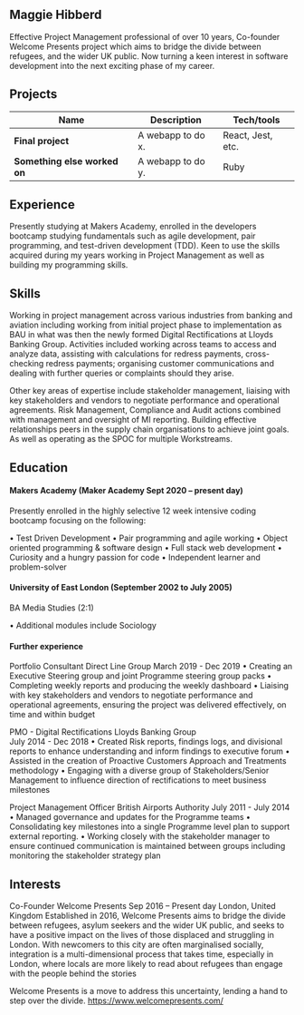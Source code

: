 ## Maggie Hibberd

Effective Project Management professional of over 10 years, Co-founder Welcome Presents project which aims to bridge the divide between refugees, and the wider UK public. Now turning a keen interest in software development into the next exciting phase of my career.

## Projects

| Name                         | Description       | Tech/tools        |
| ---------------------------- | ----------------- | ----------------- |
| **Final project**            | A webapp to do x. | React, Jest, etc. |
| **Something else worked on** | A webapp to do y. | Ruby              |

## Experience

Presently studying at Makers Academy, enrolled in the developers bootcamp studying fundamentals such as agile development, pair programming, and test-driven development (TDD). Keen to use the skills acquired   during my years working in Project Management as well as building my programming skills.

## Skills

Working in project management across various industries from banking and aviation including working from initial project phase to implementation as BAU in what was then the newly formed Digital Rectifications at Lloyds Banking Group. Activities included working across teams to access and analyze data, assisting with calculations for redress payments, cross-checking redress payments; organising customer communications and dealing with further queries or complaints should they arise.

Other key areas of expertise include stakeholder management, liaising with key stakeholders and vendors to negotiate performance and operational agreements. Risk Management, Compliance and Audit actions combined with management and oversight of MI reporting. Building effective relationships peers in the supply chain organisations to achieve joint goals. As well as operating as the SPOC for multiple Workstreams.

## Education

#### Makers Academy (Maker Academy Sept 2020 – present day)

Presently enrolled in the highly selective 12 week intensive coding bootcamp focusing on the following:

•	Test Driven Development
•	Pair programming and agile working
•	Object oriented programming & software design
•	Full stack web development
•	Curiosity and a hungry passion for code
•	Independent learner and problem-solver


#### University of East London (September 2002 to July 2005)

BA Media Studies (2:1)

•	Additional modules include Sociology


#### Further experience
Portfolio Consultant
Direct Line Group
March 2019 - Dec 2019
•	Creating an Executive Steering group and joint Programme steering group packs  •	Completing weekly reports and producing the weekly dashboard •	Liaising with key stakeholders and vendors to negotiate performance and operational agreements, ensuring the project was delivered effectively, on time and within budget

PMO - Digital Rectifications
Lloyds Banking Group  
July 2014 - Dec 2018
•	Created Risk reports, findings logs, and divisional reports to enhance understanding and inform findings to executive forum • Assisted in the creation of Proactive Customers Approach and Treatments methodology •	Engaging with a diverse group of Stakeholders/Senior Management to influence direction of rectifications to meet business milestones

Project Management Officer
British Airports Authority
July 2011 - July 2014
•	Managed governance and updates for the Programme teams  •	Consolidating key milestones into a single Programme level plan to support external reporting.
•	Working closely with the stakeholder manager to ensure continued communication is maintained between groups including monitoring the stakeholder strategy plan

##  Interests
Co-Founder Welcome Presents
Sep 2016 – Present day
London, United Kingdom
Established in 2016, Welcome Presents aims to bridge the divide between refugees, asylum seekers and the wider UK public, and seeks to have a positive impact on the lives of those displaced and struggling in London. With newcomers to this city are often marginalised socially, integration is a multi-dimensional process that takes time, especially in London, where locals are more likely to read about refugees than engage with the people behind the stories

Welcome Presents is a move to address this uncertainty, lending a hand to step over the divide. https://www.welcomepresents.com/
